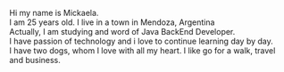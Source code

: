 Hi my name is Mickaela.  
I am 25 years old. I live in a town in Mendoza, Argentina  
Actually, I am studying and word of Java BackEnd Developer.  
I have passion of technology and i love to continue learning day by day.  
I have two dogs, whom I love with all my heart.
I like go for a walk, travel and business.

